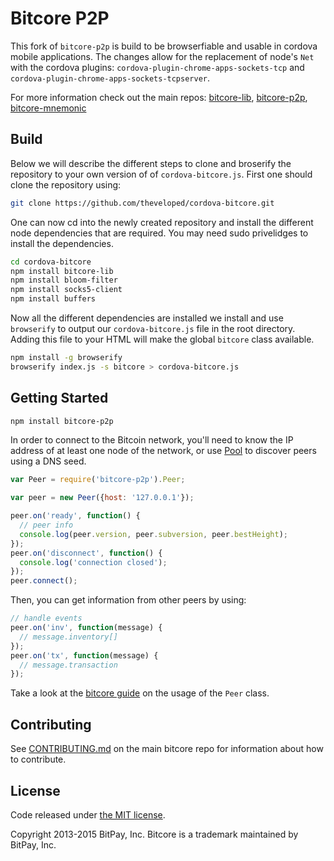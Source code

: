 Bitcore P2P
=======

This fork of `bitcore-p2p` is build to be browserfiable and usable in cordova mobile applications. The changes allow for the replacement of node's `Net` with the cordova plugins: `cordova-plugin-chrome-apps-sockets-tcp` and `cordova-plugin-chrome-apps-sockets-tcpserver`.

For more information check out the main repos:
[bitcore-lib](https://github.com/bitpay/bitcore-lib),
[bitcore-p2p](https://github.com/bitpay/bitcore-p2p),
[bitcore-mnemonic](https://github.com/bitpay/bitcore-mnemonic)

## Build
Below we will describe the different steps to clone and broserify the repository to your own version of of `cordova-bitcore.js`. First one should clone the repository using:

```sh
git clone https://github.com/theveloped/cordova-bitcore.git
```

One can now cd into the newly created repository and install the different node dependencies that are required. You may need sudo privelidges to install the dependencies.

```sh
cd cordova-bitcore
npm install bitcore-lib
npm install bloom-filter
npm install socks5-client
npm install buffers
```
Now all the different dependencies are installed we install and use `browserify` to output our `cordova-bitcore.js` file in the root directory. Adding this file to your HTML will make the global `bitcore` class available.

```sh
npm install -g browserify
browserify index.js -s bitcore > cordova-bitcore.js
```

## Getting Started

```sh
npm install bitcore-p2p
```
In order to connect to the Bitcoin network, you'll need to know the IP address of at least one node of the network, or use [Pool](/docs/pool.md) to discover peers using a DNS seed.

```javascript
var Peer = require('bitcore-p2p').Peer;

var peer = new Peer({host: '127.0.0.1'});

peer.on('ready', function() {
  // peer info
  console.log(peer.version, peer.subversion, peer.bestHeight);
});
peer.on('disconnect', function() {
  console.log('connection closed');
});
peer.connect();
```

Then, you can get information from other peers by using:

```javascript
// handle events
peer.on('inv', function(message) {
  // message.inventory[]
});
peer.on('tx', function(message) {
  // message.transaction
});
```

Take a look at the [bitcore guide](http://bitcore.io/guide/peer.html) on the usage of the `Peer` class.

## Contributing

See [CONTRIBUTING.md](https://github.com/bitpay/bitcore/blob/master/CONTRIBUTING.md) on the main bitcore repo for information about how to contribute.

## License

Code released under [the MIT license](https://github.com/bitpay/bitcore/blob/master/LICENSE).

Copyright 2013-2015 BitPay, Inc. Bitcore is a trademark maintained by BitPay, Inc.
